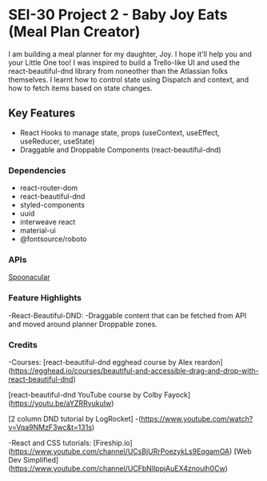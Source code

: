 # SEI-30 Project 2 - Baby Joy Eats (Meal Plan Creator)

I am building a meal planner for my daughter, Joy. I hope it'll help you and your Little One too! 
I was inspired to build a Trello-like UI and used the react-beautiful-dnd library from noneother than the Atlassian folks themselves.
I learnt how to control state using Dispatch and context, and how to fetch items based on state changes.

## Key Features

- React Hooks to manage state, props (useContext, useEffect, useReducer, useState)
- Draggable and Droppable Components (react-beautiful-dnd)

### Dependencies

- react-router-dom
- react-beautiful-dnd
- styled-components
- uuid
- interweave react
- material-ui
- @fontsource/roboto

### APIs

[Spoonacular](https://spoonacular.com)

### Feature Highlights

-React-Beautiful-DND:
-Draggable content that can be fetched from API and moved around planner Droppable zones.

### Credits

-Courses:
[react-beautiful-dnd egghead course by Alex reardon] (https://egghead.io/courses/beautiful-and-accessible-drag-and-drop-with-react-beautiful-dnd)

[react-beautiful-dnd YouTube course by Colby Fayock] (https://youtu.be/aYZRRyukuIw)

[2 column DND tutorial by LogRocket] -(https://www.youtube.com/watch?v=Vqa9NMzF3wc&t=131s)

-React and CSS tutorials:
[Fireship.io] (https://www.youtube.com/channel/UCsBjURrPoezykLs9EqgamOA)
[Web Dev Simplified] (https://www.youtube.com/channel/UCFbNIlppjAuEX4znoulh0Cw)
